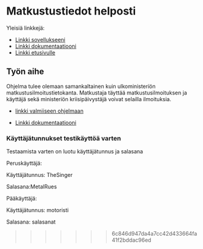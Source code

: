 # Matkustustiedot helposti

Yleisiä linkkejä:

* [Linkki sovellukseeni](https://tixkontt.users.cs.helsinki.fi/Tietokantalabra/)
* [Linkki dokumentaatiooni](https://github.com/tixkontt/Tsoha-Bootstrap)
* [Linkki etusivulle](https://tixkontt.users.cs.helsinki.fi/Tietokantalabra/kirjaudu)

## Työn aihe

Ohjelma tulee olemaan samankaltainen kuin ulkoministeriön matkustusilmoitustietokanta.
Matkustaja täyttää matkustusilmoituksen ja käyttäjä sekä ministeriön kriisipäivystäjä voivat selailla ilmoituksia.

 
* [linkki valmiiseen ohjelmaan](http://tixkontt.users.cs.helsinki.fi/Tietokantalabra/)

* [Linkki dokumentaatiooni](https://github.com/tixkontt/Tsoha-Bootstrap/blob/master/doc/dokumentaatio.pdf)

### Käyttäjätunnukset testikäyttöä varten

Testaamista varten on luotu käyttäjätunnus ja salasana

Peruskäyttäjä:

Käyttäjätunnus: TheSinger

Salasana:MetalRues

Pääkäyttäjä:

Käyttäjätunnus: motoristi

Salasana: salasanat


>>>>>>> 6c846d947da4a7cc42d433664fa41f2bddac96ed
